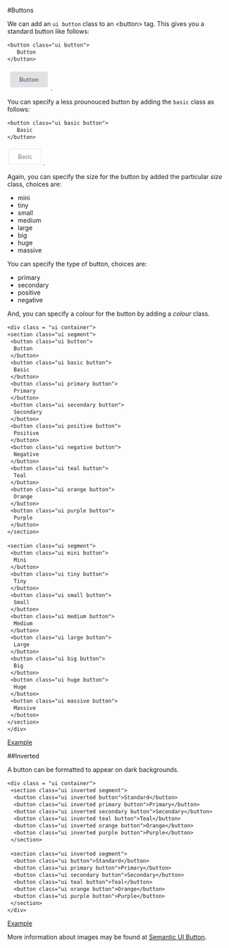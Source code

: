
#Buttons

We can add an `ui button` class to an &lt;button&gt; tag. This gives you a standard button like follows:

~~~
<button class="ui button">
   Button
</button>
~~~

![](img/button1.PNG).

You can specify a less prounouced button by adding the `basic` class as follows:

~~~
<button class="ui basic button">
   Basic
</button>
~~~

![](img/button2.PNG).

Again, you can specify the size for the button by added the particular *size* class, choices are:

 - mini
 - tiny
 - small
 - medium
 - large
 - big
 - huge
 - massive
 

You can specify the type of button, choices are:
 
 - primary
 - secondary
 - positive
 - negative
 

And, you can specify a colour for the button by adding a *colour* class.
 
 ~~~
<div class = "ui container">
 <section class="ui segment">
  <button class="ui button">
   Button
  </button>
  <button class="ui basic button">
   Basic
  </button>
  <button class="ui primary button">
   Primary
  </button>
  <button class="ui secondary button">
   Secondary
  </button>
  <button class="ui positive button">
   Positive
  </button>
  <button class="ui negative button">
   Negative
  </button>
  <button class="ui teal button">
   Teal
  </button>
  <button class="ui orange button">
   Orange
  </button>
  <button class="ui purple button">
   Purple
  </button>
 </section>

 <section class="ui segment">
  <button class="ui mini button">
   Mini
  </button>
  <button class="ui tiny button">
   Tiny
  </button>
  <button class="ui small button">
   Small
  </button>
  <button class="ui medium button">
   Medium
  </button>
  <button class="ui large button">
   Large
  </button>
  <button class="ui big button">
   Big
  </button>
  <button class="ui huge button">
   Huge
  </button>
  <button class="ui massive button">
   Massive
  </button>
 </section>
</div>
~~~

<a href="archives/Class Htmls/example7.html" target="_blank">Example</a>

##Inverted

A button can be formatted to appear on dark backgrounds.

~~~
<div class = "ui container">
 <section class="ui inverted segment">
  <button class="ui inverted button">Standard</button>
  <button class="ui inverted primary button">Primary</button>
  <button class="ui inverted secondary button">Secondary</button>
  <button class="ui inverted teal button">Teal</button>
  <button class="ui inverted orange button">Orange</button>
  <button class="ui inverted purple button">Purple</button>
 </section>

 <section class="ui inverted segment">
  <button class="ui button">Standard</button>
  <button class="ui primary button">Primary</button>
  <button class="ui secondary button">Secondary</button>
  <button class="ui teal button">Teal</button>
  <button class="ui orange button">Orange</button>
  <button class="ui purple button">Purple</button>
 </section>
</div>
~~~

<a href="archives/Class Htmls/example8.html" target="_blank">Example</a>
 

More information about images may be found at <a href ="https://semantic-ui.com/elements/button.html" target = "_blank">Semantic UI Button</a>.

